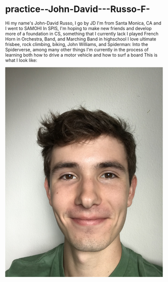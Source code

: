 # practice--John-David---Russo-F-
Hi my name's John-David Russo, I go by JD
I'm from Santa Monica, CA and I went to SAMOHI
In SPIS, I'm hoping to make new friends and develop more of a foundation in CS, something that I currently lack
I played French Horn in Orchestra, Band, and Marching Band in highschool
I love ultimate frisbee, rock climbing, biking, John Williams, and Spiderman: Into the Spiderverse, among many other things
I'm currently in the process of learning both how to drive a motor vehicle and how to surf a board
This is what I look like: 

![me](john-david-russo.jpeg)
